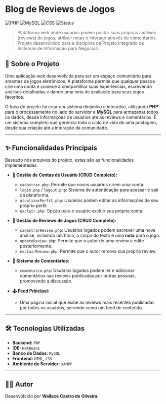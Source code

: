 # Blog de Reviews de Jogos

![PHP](https://img.shields.io/badge/PHP-777BB4?style=for-the-badge&logo=php&logoColor=white)
![MySQL](https://img.shields.io/badge/MySQL-4479A1?style=for-the-badge&logo=mysql&logoColor=white)
![CSS](https://img.shields.io/badge/CSS3-1572B6?style=for-the-badge&logo=css3&logoColor=white)
![Status](https://img.shields.io/badge/status-Concluído-green.svg)

> Plataforma web onde usuários podem postar suas próprias análises (reviews) de jogos, atribuir notas e interagir através de comentários. Projeto desenvolvido para a disciplina de Projeto Integrado de Sistemas de Informação para Negócios.


## 📖 Sobre o Projeto

Uma aplicação web desenvolvida para ser um espaço comunitário para amantes de jogos eletrônicos. A plataforma permite que qualquer pessoa crie uma conta e comece a compartilhar suas experiências, escrevendo análises detalhadas e dando uma nota de avaliação para seus jogos favoritos.

O foco do projeto foi criar um sistema dinâmico e interativo, utilizando **PHP** para o processamento no lado do servidor e **MySQL** para armazenar todos os dados, desde informações de usuários até as reviews e comentários. É um sistema completo que gerencia todo o ciclo de vida de uma postagem, desde sua criação até a interação da comunidade.

---

## ✨ Funcionalidades Principais

Baseado nos arquivos do projeto, estas são as funcionalidades implementadas:

- **👤 Gestão de Contas de Usuário (CRUD Completo):**
  - `cadastrar.php`: Permite que novos usuários criem uma conta.
  - `login.php` / `logout.php`: Sistema de autenticação para acessar e sair da plataforma.
  - `atualizarPerfil.php`: Usuários podem editar as informações de seu próprio perfil.
  - `excluir.php`: Opção para o usuário excluir sua própria conta.

- **📝 Gestão de Reviews de Jogos (CRUD Completo):**
  - `cadastrarReview.php`: Usuários logados podem escrever uma nova análise, incluindo um título, o corpo do texto e uma **nota** para o jogo.
  - `updateReview.php`: Permite que o autor de uma review a edite posteriormente.
  - `excluirReview.php`: Permite que o autor remova sua própria review.

- **💬 Sistema de Comentários:**
  - `comentario.php`: Usuários logados podem ler e adicionar comentários nas reviews publicadas por outras pessoas, promovendo a discussão.

- **🕹️ Feed Principal:**
  - Uma página inicial que exibe as reviews mais recentes publicadas por todos os usuários, servindo como um feed de conteúdo.

---

## 🛠️ Tecnologias Utilizadas

- **Backend:** `PHP`
- **IDE:** `NetBeans`
- **Banco de Dados:** `MySQL`
- **Frontend:** `HTML`, `CSS`
- **Ambiente de Servidor:** `XAMPP`

---

## 👨‍💻 Autor

Desenvolvido por **Wallace Castro de Oliveira**.
